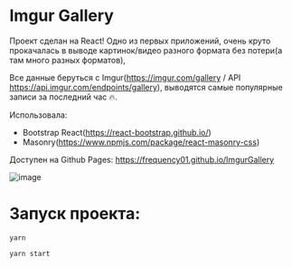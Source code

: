 # Imgur Gallery

Проект сделан на React! Одно из первых приложений, очень круто прокачалась в выводе картинок/видео разного формата без потери(а там много разных форматов),

Все данные беруться с Imgur(https://imgur.com/gallery / API https://api.imgur.com/endpoints/gallery), выводятся самые популярные записи за последний час 🔥.

Использовала:
- Bootstrap React(https://react-bootstrap.github.io/)
- Masonry(https://www.npmjs.com/package/react-masonry-css)

Доступен на Github Pages: https://frequency01.github.io/ImgurGallery











![image](https://user-images.githubusercontent.com/58260898/118372544-e24a5980-b5ba-11eb-983b-2721773b624b.png)

# Запуск проекта:

`yarn`

`yarn start`
